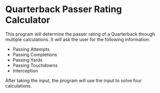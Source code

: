 # Quarterback Passer Rating Calculator
This program will determine the passer rating of a Quarterback through multiple calculations.
It will ask the user for the following information:
- Passing Attempts
- Passing Completions
- Passing Yards
- Passing Touchdowns
- Interception

After taking the input, the program will use the input to solve four calculations. 

